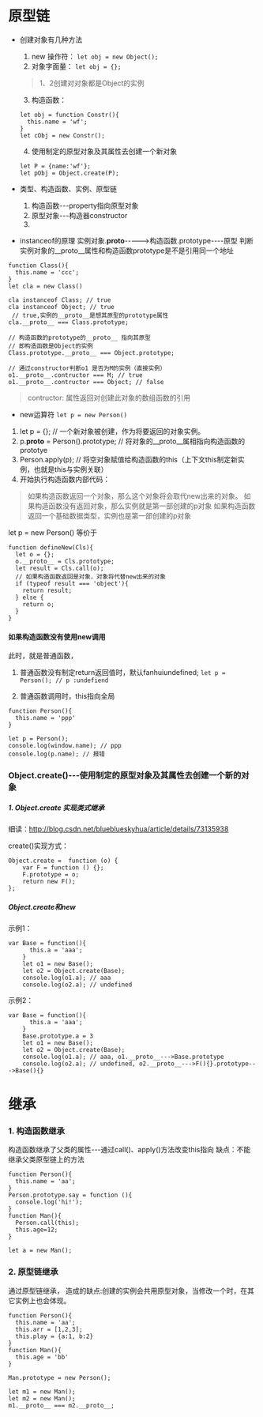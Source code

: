 # 原型链
- 创建对象有几种方法
  1. new 操作符：
  ```let obj = new Object();```
  2. 对象字面量：
  ```let obj = {};```
  > 1、2创建对对象都是Object的实例

  3. 构造函数：
  ```
  let obj = function Constr(){
    this.name = 'wf';
  }
  let cObj = new Constr();
  ```

  4. 使用制定的原型对象及其属性去创建一个新对象
  ```
  let P = {name:'wf'};
  let pObj = Object.create(P);
  ```
- 类型、构造函数、实例、原型链
  1. 构造函数---property指向原型对象
  2. 原型对象---构造器constructor
  3.
- instanceof的原理
实例对象.__proto__----->构造函数.prototype----原型
判断实例对象的__proto__属性和构造函数prototype是不是引用同一个地址
```
function Class(){
  this.name = 'ccc';
}
let cla = new Class()

cla instanceof Class; // true
cla instanceof Object; // true
 // true,实例的__proto__是想其原型的prototype属性
cla.__proto__ === Class.prototype;

// 构造函数的prototype的__proto__ 指向其原型
// 即构造函数是Object的实例
Class.prototype.__proto__ === Object.prototype;

// 通过constructor判断o1 是否为M的实例（直接实例）
o1.__proto__.contructor === M; // true
o1.__proto__.contructor === Object; // false
```
> contructor: 属性返回对创建此对象的数组函数的引用

- new运算符
```let p = new Person()```
1. let p = {}; // 一个新对象被创建，作为将要返回的对象实例。
2. p.__proto__ = Person().prototype; // 将对象的__proto__属相指向构造函数的prototye
3. Person.apply(p); // 将空对象赋值给构造函数的this（上下文this制定新实例，也就是this与实例关联）
4. 开始执行构造函数内部代码：
  > 如果构造函数返回一个对象，那么这个对象将会取代new出来的对象。
  > 如果构造函数没有返回对象，那么实例就是第一部创建的p对象
  > 如果构造函数返回一个基础数据类型，实例也是第一部创建的p对象

let p = new Person()
等价于
```
function defineNew(Cls){
  let o = {};
  o.__proto__ = Cls.prototype;
  let result = Cls.call(o);
  // 如果构造函数返回是对象，对象将代替new出来的对象
  if (typeof result === 'object'){
    return result;
  } else {
    return o;
  }
}
```

#### 如果构造函数没有使用new调用

此时，就是普通函数，
1. 普通函数没有制定return返回值时，默认fanhuiundefined;
```let p = Person(); // p :undefiend```

2. 普通函数调用时，this指向全局
```
function Person(){
  this.name = 'ppp'
}

let p = Person();
console.log(window.name); // ppp
console.log(p.name); // 报错
```

### Object.create()---使用制定的原型对象及其属性去创建一个新的对象
##### 1. Object.create 实现类式继承
细读：http://blog.csdn.net/blueblueskyhua/article/details/73135938

create()实现方式：
```
Object.create =  function (o) {
    var F = function () {};
    F.prototype = o;
    return new F();
};
```

##### Object.create和new
示例1：
```
var Base = function(){
      this.a = 'aaa';
    }
    let o1 = new Base();
    let o2 = Object.create(Base);
    console.log(o1.a); // aaa
    console.log(o2.a); // undefined
```
示例2：
```
var Base = function(){
      this.a = 'aaa';
    }
    Base.prototype.a = 3
    let o1 = new Base();
    let o2 = Object.create(Base);
    console.log(o1.a); // aaa, o1.__proto__--->Base.prototype
    console.log(o2.a); // undefined, o2.__proto__--->F(){}.prototype--->Base(){}
```

# 继承
### 1. 构造函数继承
构造函数继承了父类的属性---通过call()、apply()方法改变this指向
缺点：不能继承父类原型链上的方法
```
function Person(){
  this.name = 'aa';
}
Person.prototype.say = function (){
  console.log('hi!');
}
function Man(){
  Person.call(this);
  this.age=12;
}

let a = new Man();
```

### 2. 原型链继承
通过原型链继承，
造成的缺点:创建的实例会共用原型对象，当修改一个时，在其它实例上也会体现。
```
function Person(){
  this.name = 'aa';
  this.arr = [1,2,3];
  this.play = {a:1, b:2}
}
function Man(){
  this.age = 'bb'
}

Man.prototype = new Person();

let m1 = new Man();
let m2 = new Man();
m1.__proto__ === m2.__proto__;
```
